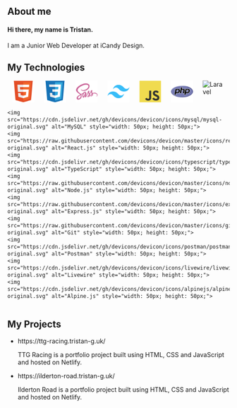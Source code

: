 <h2>About me</h2>
<h4>Hi there, my name is Tristan.</h4>
<p>I am a Junior Web Developer at iCandy Design.</p>
<h2>My Technologies</h2>

<div style="display: flex; flex-wrap: wrap; justify-content: space-around;">
    <img src="https://raw.githubusercontent.com/devicons/devicon/master/icons/html5/html5-original.svg" alt="HTML5" style="width: 50px; height: 50px; ">
    <img src="https://raw.githubusercontent.com/devicons/devicon/master/icons/css3/css3-original.svg" alt="CSS3" style="width: 50px; height: 50px;">
        <img src="https://raw.githubusercontent.com/devicons/devicon/master/icons/sass/sass-original.svg" alt="SCSS" style="width: 50px; height: 50px;">
    <img src="https://raw.githubusercontent.com/devicons/devicon/master/icons/tailwindcss/tailwindcss-original.svg" alt="Tailwind CSS" style="width: 50px; height: 50px;">
    <img src="https://raw.githubusercontent.com/devicons/devicon/master/icons/javascript/javascript-original.svg" alt="JavaScript" style="width: 50px; height: 50px;">
    <img src="https://raw.githubusercontent.com/devicons/devicon/master/icons/php/php-original.svg" alt="PHP" style="width: 50px; height: 50px;">
    <img src="https://cdn.jsdelivr.net/npm/devicon/icons/laravel/laravel-plain.svg" alt="Laravel" style="width: 50px; height: 50px;">

    <img src="https://cdn.jsdelivr.net/gh/devicons/devicon/icons/mysql/mysql-original.svg" alt="MySQL" style="width: 50px; height: 50px;">
    <img src="https://raw.githubusercontent.com/devicons/devicon/master/icons/react/react-original.svg" alt="React.js" style="width: 50px; height: 50px;">
    <img src="https://cdn.jsdelivr.net/gh/devicons/devicon/icons/typescript/typescript-original.svg" alt="TypeScript" style="width: 50px; height: 50px;">
    <img src="https://raw.githubusercontent.com/devicons/devicon/master/icons/nodejs/nodejs-original.svg" alt="Node.js" style="width: 50px; height: 50px;">
    <img src="https://raw.githubusercontent.com/devicons/devicon/master/icons/express/express-original.svg" alt="Express.js" style="width: 50px; height: 50px;">
    <img src="https://raw.githubusercontent.com/devicons/devicon/master/icons/git/git-original.svg" alt="Git" style="width: 50px; height: 50px;">
    <img src="https://cdn.jsdelivr.net/gh/devicons/devicon/icons/postman/postman-original.svg" alt="Postman" style="width: 50px; height: 50px;">
    <img src="https://cdn.jsdelivr.net/gh/devicons/devicon/icons/livewire/livewire-original.svg" alt="Livewire" style="width: 50px; height: 50px;">
    <img src="https://cdn.jsdelivr.net/gh/devicons/devicon/icons/alpinejs/alpinejs-original.svg" alt="Alpine.js" style="width: 50px; height: 50px;">

</div>
 <h2>My Projects</h2>
 <ul>
    <li><a href="https://ttg-racing.tristan-g.uk/" target="_blank"></a>https://ttg-racing.tristan-g.uk/</li>
  <p>TTG Racing is a portfolio project built using HTML, CSS and JavaScript and hosted on Netlify.</p>
   <li><a href="https://ilderton-road.tristan-g.uk" target="_blank"></a>https://ilderton-road.tristan-g.uk/</li>
  <p>Ilderton Road is a portfolio project built using HTML, CSS and JavaScript and hosted on Netlify.</p>
 </ul>
 
